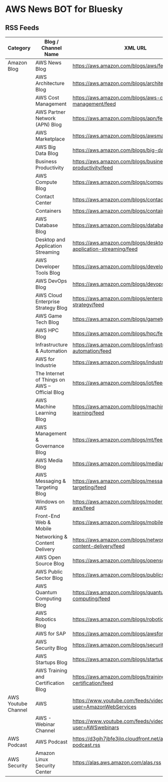 # AWS News BOT for Bluesky

## RSS Feeds

| Category            | Blog / Channel Name                           | XML URL                                                             |
| ------------------- | --------------------------------------------- | ------------------------------------------------------------------- |
| Amazon Blog         | AWS News Blog                                 | https://aws.amazon.com/blogs/aws/feed                               |
|                     | AWS Architecture Blog                         | https://aws.amazon.com/blogs/architecture/feed                      |
|                     | AWS Cost Management                           | https://aws.amazon.com/blogs/aws-cost-management/feed               |
|                     | AWS Partner Network (APN) Blog                | https://aws.amazon.com/blogs/apn/feed                               |
|                     | AWS Marketplace                               | https://aws.amazon.com/blogs/awsmarketplace/feed                    |
|                     | AWS Big Data Blog                             | https://aws.amazon.com/blogs/big-data/feed                          |
|                     | Business Productivity                         | https://aws.amazon.com/blogs/business-productivity/feed             |
|                     | AWS Compute Blog                              | https://aws.amazon.com/blogs/compute/feed                           |
|                     | Contact Center                                | https://aws.amazon.com/blogs/contact-center/feed                    |
|                     | Containers                                    | https://aws.amazon.com/blogs/containers/feed                        |
|                     | AWS Database Blog                             | https://aws.amazon.com/blogs/database/feed                          |
|                     | Desktop and Application Streaming             | https://aws.amazon.com/blogs/desktop-and-application-streaming/feed |
|                     | AWS Developer Tools Blog                      | https://aws.amazon.com/blogs/developer/feed                         |
|                     | AWS DevOps Blog                               | https://aws.amazon.com/blogs/devops/feed                            |
|                     | AWS Cloud Enterprise Strategy Blog            | https://aws.amazon.com/blogs/enterprise-strategy/feed               |
|                     | AWS Game Tech Blog                            | https://aws.amazon.com/blogs/gametech/feed                          |
|                     | AWS HPC Blog                                  | https://aws.amazon.com/blogs/hpc/feed                               |
|                     | Infrastructure & Automation                   | https://aws.amazon.com/blogs/infrastructure-and-automation/feed     |
|                     | AWS for Industrie                             | https://aws.amazon.com/blogs/industries/feed                        |
|                     | The Internet of Things on AWS – Official Blog | https://aws.amazon.com/blogs/iot/feed                               |
|                     | AWS Machine Learning Blog                     | https://aws.amazon.com/blogs/machine-learning/feed                  |
|                     | AWS Management & Governance Blog              | https://aws.amazon.com/blogs/mt/feed                                |
|                     | AWS Media Blog                                | https://aws.amazon.com/blogs/media/feed                             |
|                     | AWS Messaging & Targeting Blog                | https://aws.amazon.com/blogs/messaging-and-targeting/feed           |
|                     | Windows on AWS                                | https://aws.amazon.com/blogs/modernizing-with-aws/feed              |
|                     | Front-End Web & Mobile                        | https://aws.amazon.com/blogs/mobile/feed                            |
|                     | Networking & Content Delivery                 | https://aws.amazon.com/blogs/networking-and-content-delivery/feed   |
|                     | AWS Open Source Blog                          | https://aws.amazon.com/blogs/opensource/feed                        |
|                     | AWS Public Sector Blog                        | https://aws.amazon.com/blogs/publicsector/feed                      |
|                     | AWS Quantum Computing Blog                    | https://aws.amazon.com/blogs/quantum-computing/feed                 |
|                     | AWS Robotics Blog                             | https://aws.amazon.com/blogs/robotics/feed                          |
|                     | AWS for SAP                                   | https://aws.amazon.com/blogs/awsforsap/feed                         |
|                     | AWS Security Blog                             | https://aws.amazon.com/blogs/security/feed                          |
|                     | AWS Startups Blog                             | https://aws.amazon.com/blogs/startups/feed                          |
|                     | AWS Training and Certification Blog           | https://aws.amazon.com/blogs/training-and-certification/feed        |
| AWS Youtube Channel | AWS                                           | https://www.youtube.com/feeds/videos.xml?user=AmazonWebServices     |
|                     | AWS - Webinar Channel                         | https://www.youtube.com/feeds/videos.xml?user=AWSwebinars           |
| AWS Podcast         | AWS Podcast                                   | https://d3gih7jbfe3jlq.cloudfront.net/aws-podcast.rss               |
| AWS Security        | Amazon Linux Security Center                  | https://alas.aws.amazon.com/alas.rss                                |
